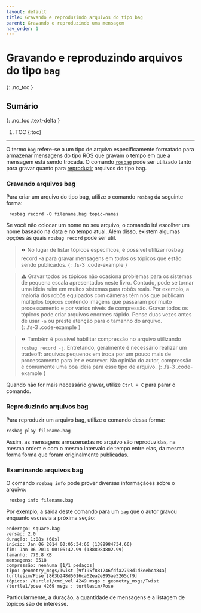 ```yaml
---
layout: default
title: Gravando e reproduzindo arquivos do tipo bag
parent: Gravando e reproduzindo uma mensagem
nav_order: 1
---
```

# Gravando e reproduzindo arquivos do tipo `bag`
{: .no_toc }

## Sumário
{: .no_toc .text-delta }

1. TOC
{:toc}
---

O termo `bag` refere-se a um tipo de arquivo especificamente formatado para armazenar mensagens do tipo ROS que gravam o tempo
em que a mensagem está sendo trocada. O comando [`rosbag`](http://wiki.ros.org/rosbag) pode ser utilizado tanto para gravar quanto para [reproduzir](http://wiki.ros.org/rosbag/Commandline) arquivos do tipo bag.  

### Gravando arquivos bag 
Para criar um arquivo do tipo bag, utilize o comando `rosbag` da seguinte forma:

```
 rosbag record -O filename.bag topic-names 
```

Se você não colocar um nome no seu arquivo, o comando irá escolher um nome baseado na data e no tempo atual. Além disso, existem
algumas opções às quais `rosbag record` pode ser útil.  
> ⏩ No lugar de listar tópicos específicos, é possível utilizar rosbag record -a para gravar mensagens em *todos* os tópicos que
estão sendo publicados.
{: .fs-3 .code-example }

> ⚠️ Gravar todos os tópicos não ocasiona problemas para os sistemas de pequena escala apresentados neste livro. Contudo, pode se tornar uma ideia ruim em muitos sistemas para robôs reais. Por exemplo, a maioria dos robôs equipados com câmeras têm nós que publicam múltiplos tópicos contendo imagens que passaram por muito processamento e por vários níveis de compressão. Gravar todos os tópicos pode criar arquivos enormes rápido. Pense duas vezes antes de usar `-a` ou preste atenção para o tamanho do arquivo.  
{: .fs-3 .code-example }

> ⏩ Também é possível habilitar compressão no arquivo utilizando `rosbag record -j`. Entretando, geralmente é necessário realizar um tradeoff: arquivos pequenos em troca por um pouco mais de processamento para ler e escrever. Na opinião do autor, compressão é comumente uma boa ideia para esse tipo de arquivo. 
{: .fs-3 .code-example }

Quando não for mais necessário gravar, utilize `Ctrl + C` para parar o comando.

### Reproduzindo arquivos bag  
Para reproduzir um arquivo bag, utilize o comando dessa forma: 
```
rosbag play filename.bag
```

Assim, as mensagens armazenadas no arquivo são reproduzidas, na mesma ordem e com o mesmo intervalo de tempo entre elas, da mesma forma forma que foram originalmente publicadas.  

### Examinando arquivos bag
O comando `rosbag info` pode prover diversas informaçãoes sobre o arquivo:
```
 rosbag info filename.bag
```

Por exemplo, a saída deste comando para um `bag` que o autor gravou enquanto escrevia a próxima seção:
```
endereço: square.bag
versão: 2.0
duração: 1:08s (68s)
início: Jan 06 2014 00:05:34:66 (1388984734.66)
fim: Jan 06 2014 00:06:42.99 (1388984802.99)
tamanho: 770.8 KB
mensagens: 8518
compressão: nenhuma [1/1 pedaços]
tipo: geometry_msgs/Twist [9f195f881246fdfa2798d1d3eebca84a]
turtlesim/Pose [863b248d5016ca62ea2e895ae5265cf9]
tópicos: /turtle1/cmd_vel 4249 msgs : geometry_msgs/Twist
/turtle1/pose 4269 msgs : turtlesim/Pose
```

Particularmente, a duração, a quantidade de mensagens e a listagem de tópicos são de interesse. 



